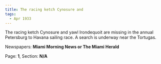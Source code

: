 ```yaml
---  
title: The racing ketch Cynosure and  
tags:  
  - Apr 1933  
---  
```

  
The racing ketch Cynosure and yawl Irondequoit are missing in the annual Petersburg to Havana sailing race. A search is underway near the Tortugas.  
  
Newspapers: **Miami Morning News or The Miami Herald**  
  
Page: **1**, Section: **N/A** 
